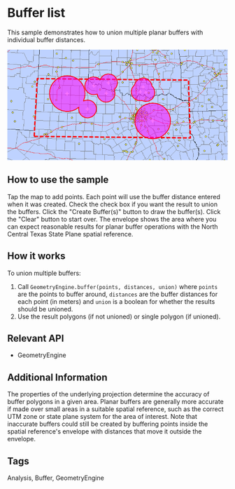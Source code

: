 <h1>Buffer list</h1>

<p>This sample demonstrates how to union multiple planar buffers with individual buffer distances.</p>

<p><img src="BufferList.png"/></p>

<h2>How to use the sample</h2>

<p>Tap the map to add points. Each point will use the buffer distance entered when it was created. Check the check box if you want the result to union the buffers. Click the "Create Buffer(s)" button to draw the buffer(s). Click the "Clear" button to start over. The envelope shows the area where you can expect reasonable results for planar buffer operations with the North Central Texas State Plane spatial reference.</p>

<h2>How it works</h2>

<p>To union multiple buffers:</p>

<ol>
    <li>Call <code>GeometryEngine.buffer(points, distances, union)</code> where <code>points</code> are the points to buffer around, <code>distances</code> are the buffer distances for each point (in meters) and <code>union</code> is a boolean for whether the results should be unioned.</li>
    <li>Use the result polygons (if not unioned) or single polygon (if unioned).
</ol>

<h2>Relevant API</h2>

<ul>
<li>GeometryEngine</li>
</ul>

<h2>Additional Information</h2>

<p>The properties of the underlying projection determine the accuracy of buffer polygons in a given area. Planar buffers are generally more accurate if made over small areas in a suitable spatial reference, such as the correct UTM zone or state plane system for the area of interest. Note that inaccurate buffers could still be created by buffering points inside the spatial reference's envelope with distances that move it outside the envelope.</p></p>

<h2 id="tags">Tags</h2>

<p>Analysis, Buffer, GeometryEngine</p>